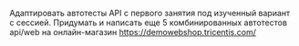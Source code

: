 Адаптировать автотесты API с первого занятия под изученный вариант с сессией.
Придумать и написать еще 5 комбинированных автотестов api/web на онлайн-магазин https://demowebshop.tricentis.com/
